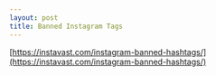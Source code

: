 ```yaml
---
layout: post
title: Banned Instagram Tags
---
```


[https://instavast.com/instagram-banned-hashtags/](https://instavast.com/instagram-banned-hashtags/)